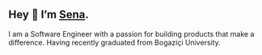 ## Hey 👋 I’m [Sena](https://senaoz.vercel.app).

I am a Software Engineer with a passion for building products that make a difference. Having recently graduated from Bogaziçi University.
<!--
**senaoz/senaoz** is a ✨ _special_ ✨ repository because its `README.md` (this file) appears on your GitHub profile.

Here are some ideas to get you started:

- 🔭 I’m currently working on ...
- 🌱 I’m currently learning ...
- 👯 I’m looking to collaborate on ...
- 🤔 I’m looking for help with ...
- 💬 Ask me about ...
- 📫 How to reach me: ...
- 😄 Pronouns: ...
- ⚡ Fun fact: ...
-->
